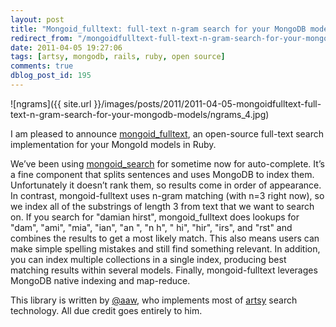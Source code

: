 ```yaml
---
layout: post
title: "Mongoid_fulltext: full-text n-gram search for your MongoDB models"
redirect_from: "/mongoidfulltext-full-text-n-gram-search-for-your-mongodb-models/"
date: 2011-04-05 19:27:06
tags: [artsy, mongodb, rails, ruby, open source]
comments: true
dblog_post_id: 195
---
```

![ngrams]({{ site.url }}/images/posts/2011/2011-04-05-mongoidfulltext-full-text-n-gram-search-for-your-mongodb-models/ngrams_4.jpg)

I am pleased to announce [mongoid_fulltext](https://github.com/artsy/mongoid_fulltext), an open-source full-text search implementation for your MongoId models in Ruby.

We’ve been using [mongoid_search](https://github.com/mauriciozaffari/mongoid_search) for sometime now for auto-complete. It’s a fine component that splits sentences and uses MongoDB to index them. Unfortunately it doesn’t rank them, so results come in order of appearance. In contrast, mongoid-fulltext uses n-gram matching (with n=3 right now), so we index all of the substrings of length 3 from text that we want to search on. If you search for "damian hirst", mongoid_fulltext does lookups for "dam", "ami", "mia", "ian", "an ", "n h", " hi", "hir", "irs", and "rst" and combines the results to get a most likely match. This also means users can make simple spelling mistakes and still find something relevant. In addition, you can index multiple collections in a single index, producing best matching results within several models. Finally, mongoid-fulltext leverages MongoDB native indexing and map-reduce.

This library is written by [@aaw](https://github.com/aaw), who implements most of [artsy](https://artsy.net/) search technology. All due credit goes entirely to him.
